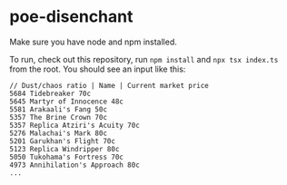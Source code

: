 # poe-disenchant

Make sure you have node and npm installed.

To run, check out this repository, run `npm install` and `npx tsx index.ts` from the root. You should see an input like this:

```
// Dust/chaos ratio | Name | Current market price
5684 Tidebreaker 70c
5645 Martyr of Innocence 48c
5581 Arakaali's Fang 50c
5357 The Brine Crown 70c
5357 Replica Atziri's Acuity 70c
5276 Malachai's Mark 80c
5201 Garukhan's Flight 70c
5123 Replica Windripper 80c
5050 Tukohama's Fortress 70c
4973 Annihilation's Approach 80c
...
```
